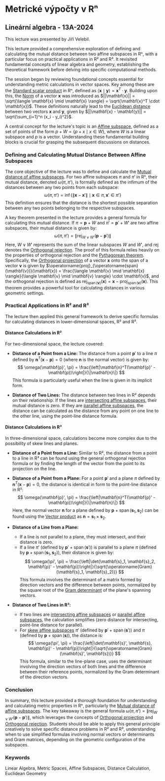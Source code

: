 # Metrické výpočty v Rⁿ

## Lineární algebra - 13A-2024

This lecture was presented by Jiří Velebil.

This lecture provided a comprehensive exploration of defining and calculating the mutual distance between two affine subspaces in Rⁿ, with a particular focus on practical applications in R² and R³. It revisited fundamental concepts of linear algebra and geometry, establishing the theoretical framework before delving into specific computational methods.

The session began by reviewing foundational concepts essential for understanding metric calculations in vector spaces. Key among these are the [Standard scalar product](https://felwiki.basta.one/en/Concepts/standardn-skal-rn-sou-in_mc_standardní-skalární-součin) in Rⁿ, defined as $\langle \mathbf{x} \mid \mathbf{y} \rangle = \mathbf{x}^T \cdot \mathbf{y}$. Building upon this, the [Norm](https://felwiki.basta.one/en/Concepts/norma_mc_norma) of a vector $\mathbf{x}$ was introduced as $||\mathbf{x}|| = \sqrt{\langle \mathbf{x} \mid \mathbf{x} \rangle} = \sqrt{\mathbf{x}^T \cdot \mathbf{x}}$. These definitions naturally lead to the [Euclidean distance](https://felwiki.basta.one/en/Concepts/eukleidovsk-vzd-lenost_mc_eukleidovská-vzdálenost) between two vectors $\mathbf{x}$ and $\mathbf{y}$, given by $||\mathbf{x} - \mathbf{y}|| = \sqrt{\sum_{i=1}^n (x_i - y_i)^2}$.

A central concept for the lecture's topic is an [Affine subspace](https://felwiki.basta.one/en/Concepts/afinn-podprostor_mc_afinní-podprostor), defined as a set of points of the form $p + W = \{p + x \mid x \in W\}$, where $W$ is a linear subspace and $p$ is a vector. Understanding these fundamental building blocks is crucial for grasping the subsequent discussions on distances.

### Defining and Calculating Mutual Distance Between Affine Subspaces

The core objective of the lecture was to define and calculate the [Mutual distance of affine subspaces](https://felwiki.basta.one/en/Concepts/vz-jemn-vzd-lenost-afinn-ch-podprostor_mc_vzájemná-vzdálenost-afinních-podprostorů). For two affine subspaces $\pi$ and $\pi'$ in Rⁿ, their mutual distance, denoted $\omega(\pi, \pi')$, is formally defined as the infimum of the distances between any two points from each subspace:
$$
\omega(\pi, \pi') = \inf\{\|\mathbf{x} - \mathbf{x}'\| \mid \mathbf{x} \in \pi, \mathbf{x}' \in \pi'\}
$$
This definition ensures that the distance is the shortest possible separation between any two points belonging to the respective subspaces.

A key theorem presented in the lecture provides a general formula for calculating this mutual distance. If $\pi = \mathbf{p} + W$ and $\pi' = \mathbf{p}' + W'$ are two affine subspaces, their mutual distance is given by:
$$
\omega(\pi, \pi') = \|\operatorname{rej}_{W \vee W'}(\mathbf{p} - \mathbf{p}')\|
$$
Here, $W \vee W'$ represents the sum of the linear subspaces $W$ and $W'$, and $\operatorname{rej}$ denotes the [Orthogonal rejection](https://felwiki.basta.one/en/Concepts/ortogon-ln-rejekce_mc_ortogonální-rejekce). The proof of this formula relies heavily on the properties of orthogonal rejection and the [Pythagorean theorem](https://felwiki.basta.one/en/Concepts/pythagorova-v-ta_mc_pythagorova-věta). Specifically, the [Orthogonal projection](https://felwiki.basta.one/en/Concepts/ortogon-ln-projekce_mc_ortogonální-projekce) of a vector $\mathbf{x}$ onto the span of a vector $\mathbf{v}$ is given by $\operatorname{proj}_{\operatorname{span}(\mathbf{v})}(\mathbf{x}) = \frac{\langle \mathbf{v} \mid \mathbf{x} \rangle}{\langle \mathbf{v} \mid \mathbf{v} \rangle} \cdot \mathbf{v}$, and the orthogonal rejection is defined as $\operatorname{rej}_{\operatorname{span}(\mathbf{v})}(\mathbf{x}) = \mathbf{x} - \operatorname{proj}_{\operatorname{span}(\mathbf{v})}(\mathbf{x})$. This theorem provides a powerful tool for calculating distances in various geometric settings.

### Practical Applications in R² and R³

The lecture then applied this general framework to derive specific formulas for calculating distances in lower-dimensional spaces, R² and R³.

#### Distance Calculations in R²

For two-dimensional space, the lecture covered:

*   **Distance of a Point from a Line:** The distance from a point $\mathbf{p}'$ to a line $\pi$ defined by $\mathbf{n}^T(\mathbf{x}-\mathbf{p})=0$ (where $\mathbf{n}$ is the normal vector) is given by:
    $$
    \omega(\mathbf{p}', \pi) = \frac{\left|\mathbf{n}^T(\mathbf{p}' - \mathbf{p})\right|}{\|\mathbf{n}\|}
    $$
    This formula is particularly useful when the line is given in its implicit form.

*   **Distance of Two Lines:** The distance between two lines in R² depends on their relationship. If the lines are [intersecting affine subspaces](https://felwiki.basta.one/en/Concepts/r-znob-n-afinn-podprostory-intersecting-affine-subspaces_mc_různoběžné-afinní-podprostory-intersecting-affine-subspaces), their mutual distance is zero. If they are [parallel affine subspaces](https://felwiki.basta.one/en/Concepts/rovnob-n-afinn-podprostory-parallel-affine-subspaces_mc_rovnoběžné-afinní-podprostory-parallel-affine-subspaces), the distance can be calculated as the distance from any point on one line to the other line, using the point-line distance formula.

#### Distance Calculations in R³

In three-dimensional space, calculations become more complex due to the possibility of skew lines and planes.

*   **Distance of a Point from a Line:** Similar to R², the distance from a point to a line in R³ can be found using the general orthogonal rejection formula or by finding the length of the vector from the point to its projection on the line.

*   **Distance of a Point from a Plane:** For a point $\mathbf{p}'$ and a plane $\pi$ defined by $\mathbf{n}^T(\mathbf{x}-\mathbf{p})=0$, the distance is identical in form to the point-line distance in R²:
    $$
    \omega(\mathbf{p}', \pi) = \frac{\left|\mathbf{n}^T(\mathbf{p}' - \mathbf{p})\right|}{\|\mathbf{n}\|}
    $$
    Here, the normal vector $\mathbf{n}$ for a plane defined by $\mathbf{p} + \operatorname{span}(\mathbf{s}_1, \mathbf{s}_2)$ can be found using the [Vector product](https://felwiki.basta.one/en/Concepts/vektorov-sou-in_mc_vektorový-součin) as $\mathbf{n} = \mathbf{s}_1 \times \mathbf{s}_2$.

*   **Distance of a Line from a Plane:**
    *   If a line is not parallel to a plane, they must intersect, and their distance is zero.
    *   If a line $\pi'$ (defined by $\mathbf{p}' + \operatorname{span}(\mathbf{s}')$) is parallel to a plane $\pi$ (defined by $\mathbf{p} + \operatorname{span}(\mathbf{s}_1, \mathbf{s}_2)$), their distance is given by:
        $$
        \omega(\pi', \pi) = \frac{\left|\det(\mathbf{s}_1, \mathbf{s}_2, \mathbf{p}' - \mathbf{p})\right|}{\sqrt{\operatorname{Gram}(\mathbf{s}_1, \mathbf{s}_2)}}
        $$
        This formula involves the determinant of a matrix formed by direction vectors and the difference between points, normalized by the square root of the [Gram determinant](https://felwiki.basta.one/en/Concepts/gram-v-determinant_mc_gramův-determinant) of the plane's spanning vectors.

*   **Distance of Two Lines in R³:**
    *   If two lines are [intersecting affine subspaces](https://felwiki.basta.one/en/Concepts/r-znob-n-afinn-podprostory-intersecting-affine-subspaces_mc_různoběžné-afinní-podprostory-intersecting-affine-subspaces) or [parallel affine subspaces](https://felwiki.basta.one/en/Concepts/rovnob-n-afinn-podprostory-parallel-affine-subspaces_mc_rovnoběžné-afinní-podprostory-parallel-affine-subspaces), the calculation simplifies (zero distance for intersecting, point-line distance for parallel).
    *   For [skew affine subspaces](https://felwiki.basta.one/en/Concepts/mimob-n-afinn-podprostory-skew-affine-subspaces_mc_mimoběžné-afinní-podprostory-skew-affine-subspaces) $\pi'$ (defined by $\mathbf{p}' + \operatorname{span}(\mathbf{s}')$) and $\pi$ (defined by $\mathbf{p} + \operatorname{span}(\mathbf{s})$), the distance is:
        $$
        \omega(\pi', \pi) = \frac{\left|\det(\mathbf{s}', \mathbf{s}, \mathbf{p}' - \mathbf{p})\right|}{\sqrt{\operatorname{Gram}(\mathbf{s}', \mathbf{s})}}
        $$
        This formula, similar to the line-plane case, uses the determinant involving the direction vectors of both lines and the difference between their reference points, normalized by the Gram determinant of the direction vectors.

### Conclusion

In summary, this lecture provided a thorough foundation for understanding and calculating metric properties in Rⁿ, particularly the [Mutual distance of affine subspaces](https://felwiki.basta.one/en/Concepts/vz-jemn-vzd-lenost-afinn-ch-podprostor_mc_vzájemná-vzdálenost-afinních-podprostorů). The key takeaway is the general formula $\omega(\pi, \pi') = \|\operatorname{rej}_{W \vee W'}(\mathbf{p} - \mathbf{p}')\|$, which leverages the concepts of [Orthogonal projection](https://felwiki.basta.one/en/Concepts/ortogon-ln-projekce_mc_ortogonální-projekce) and [Orthogonal rejection](https://felwiki.basta.one/en/Concepts/ortogon-ln-rejekce_mc_ortogonální-rejekce). Students should be able to apply this general principle creatively to solve specific distance problems in R² and R³, understanding when to use simplified formulas involving normal vectors or determinants and Gram matrices, depending on the geometric configuration of the subspaces.

### Keywords
Linear Algebra, Metric Spaces, Affine Subspaces, Distance Calculation, Euclidean Geometry